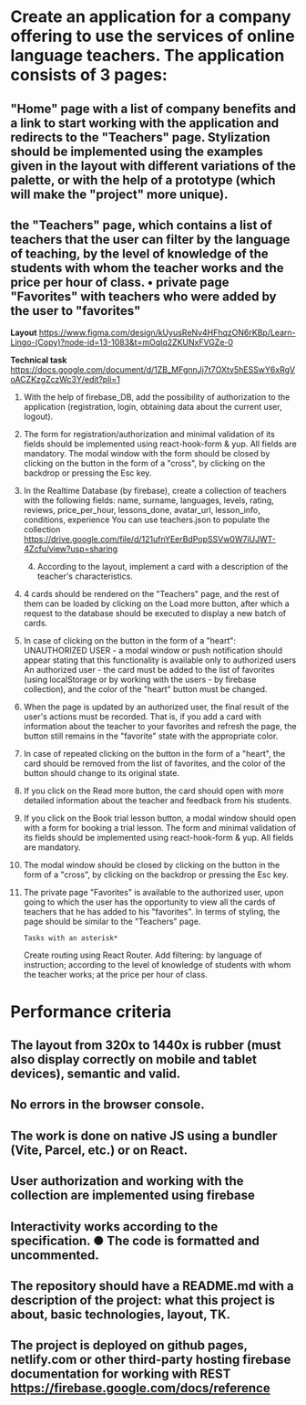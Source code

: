 # Create an application for a company offering to use the services of online language teachers. The application consists of 3 pages:

## "Home" page with a list of company benefits and a link to start working with the application and redirects to the "Teachers" page. Stylization should be implemented using the examples given in the layout with different variations of the palette, or with the help of a prototype (which will make the "project" more unique).

## the "Teachers" page, which contains a list of teachers that the user can filter by the language of teaching, by the level of knowledge of the students with whom the teacher works and the price per hour of class. • private page "Favorites" with teachers who were added by the user to "favorites"

**Layout**
https://www.figma.com/design/kUyusReNv4HFhqzON6rKBp/Learn-Lingo-(Copy)?node-id=13-1083&t=mOqIq2ZKUNxFVGZe-0

**Technical task**
https://docs.google.com/document/d/1ZB_MFgnnJj7t7OXtv5hESSwY6xRgVoACZKzgZczWc3Y/edit?pli=1

1.  With the help of firebase_DB, add the possibility of authorization to the
    application (registration, login, obtaining data about the current user,
    logout).
2.  The form for registration/authorization and minimal validation of its fields
    should be implemented using react-hook-form & yup. All fields are mandatory.
    The modal window with the form should be closed by clicking on the button in
    the form of a "cross", by clicking on the backdrop or pressing the Esc key.
3.  In the Realtime Database (by firebase), create a collection of teachers with
    the following fields: name, surname, languages, levels, rating, reviews,
    price_per_hour, lessons_done, avatar_url, lesson_info, conditions,
    experience You can use teachers.json to populate the collection
    https://drive.google.com/file/d/121ufnYEerBdPopSSVw0W7iUJWT-4Zcfu/view?usp=sharing

    4. According to the layout, implement a card with a description of the
       teacher's characteristics.

4.  4 cards should be rendered on the "Teachers" page, and the rest of them can
    be loaded by clicking on the Load more button, after which a request to the
    database should be executed to display a new batch of cards.
5.  In case of clicking on the button in the form of a "heart": UNAUTHORIZED
    USER - a modal window or push notification should appear stating that this
    functionality is available only to authorized users An authorized user - the
    card must be added to the list of favorites (using localStorage or by
    working with the users - by firebase collection), and the color of the
    "heart" button must be changed.
6.  When the page is updated by an authorized user, the final result of the
    user's actions must be recorded. That is, if you add a card with information
    about the teacher to your favorites and refresh the page, the button still
    remains in the "favorite" state with the appropriate color.
7.  In case of repeated clicking on the button in the form of a "heart", the
    card should be removed from the list of favorites, and the color of the
    button should change to its original state.
8.  If you click on the Read more button, the card should open with more
    detailed information about the teacher and feedback from his students.
9.  If you click on the Book trial lesson button, a modal window should open
    with a form for booking a trial lesson. The form and minimal validation of
    its fields should be implemented using react-hook-form & yup. All fields are
    mandatory.
10. The modal window should be closed by clicking on the button in the form of a
    "cross", by clicking on the backdrop or pressing the Esc key.
11. The private page "Favorites" is available to the authorized user, upon going
    to which the user has the opportunity to view all the cards of teachers that
    he has added to his "favorites". In terms of styling, the page should be
    similar to the "Teachers" page.

        Tasks with an asterisk*

    Create routing using React Router. Add filtering: by language of
    instruction; according to the level of knowledge of students with whom the
    teacher works; at the price per hour of class.

# Performance criteria

## The layout from 320x to 1440x is rubber (must also display correctly on mobile and tablet devices), semantic and valid.

## No errors in the browser console.

## The work is done on native JS using a bundler (Vite, Parcel, etc.) or on React.

## User authorization and working with the collection are implemented using firebase

## Interactivity works according to the specification. ● The code is formatted and uncommented.

## The repository should have a README.md with a description of the project: what this project is about, basic technologies, layout, TK.

## The project is deployed on github pages, netlify.com or other third-party hosting firebase documentation for working with REST https://firebase.google.com/docs/reference
